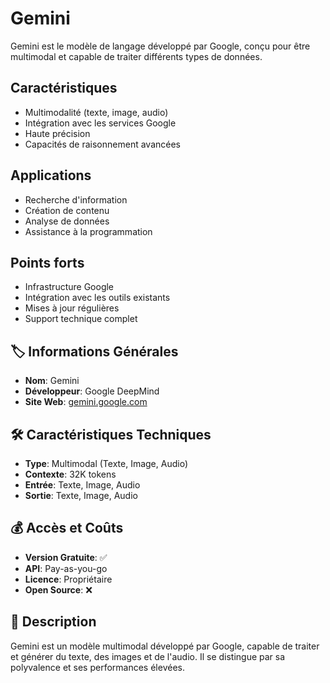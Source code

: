 # Gemini

Gemini est le modèle de langage développé par Google, conçu pour être multimodal et capable de traiter différents types de données.

## Caractéristiques

- Multimodalité (texte, image, audio)
- Intégration avec les services Google
- Haute précision
- Capacités de raisonnement avancées

## Applications

- Recherche d'information
- Création de contenu
- Analyse de données
- Assistance à la programmation

## Points forts

- Infrastructure Google
- Intégration avec les outils existants
- Mises à jour régulières
- Support technique complet

## 🏷️ Informations Générales
- **Nom**: Gemini
- **Développeur**: Google DeepMind
- **Site Web**: [gemini.google.com](https://gemini.google.com)

## 🛠️ Caractéristiques Techniques
- **Type**: Multimodal (Texte, Image, Audio)
- **Contexte**: 32K tokens
- **Entrée**: Texte, Image, Audio
- **Sortie**: Texte, Image, Audio

## 💰 Accès et Coûts
- **Version Gratuite**: ✅
- **API**: Pay-as-you-go
- **Licence**: Propriétaire
- **Open Source**: ❌

## 📝 Description
Gemini est un modèle multimodal développé par Google, capable de traiter et générer du texte, des images et de l'audio. Il se distingue par sa polyvalence et ses performances élevées. 